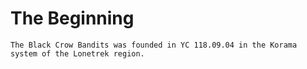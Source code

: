 <!-- TITLE: Corp History -->
<!-- SUBTITLE: A quick summary of Corp History -->

# The Beginning
`The Black Crow Bandits was founded in YC 118.09.04 in the Korama system of the Lonetrek region.`